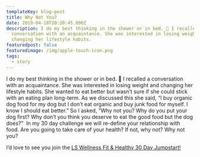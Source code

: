 ```yaml
---
templateKey: blog-post
title: Why Not You?
date: 2019-04-18T20:20:45.096Z
description: I do my best thinking in the shower or in bed. 🤔 I recalled a
  conversation with an acquaintance. She was interested in losing weight and
  changing her lifestyle habits.
featuredpost: false
featuredimage: /img/apple-touch-icon.png
tags:
  - story
---
```

I do my best thinking in the shower or in bed. 🤔 I recalled a conversation with an acquaintance. She was interested in losing weight and changing her lifestyle habits. She wanted to eat better but wasn’t sure if she could stick with an eating plan long-term. As we discussed this she said, “I buy organic dog food for my dog but I don’t eat organic and buy junk food for myself. I know I should eat better.” So I asked, “Why not you? Why do you put your dog first? Why don’t you think you deserve to eat the good food but the dog does?”  In my 30 day challenge we will re-define your relationship with food. Are you going to take care of your health? If not, why not? Why not you?

I’d love to see you join the [LS Wellness Fit & Healthy 30 Day Jumpstart!](https://www.subscribepage.com/fit-healthy-30)